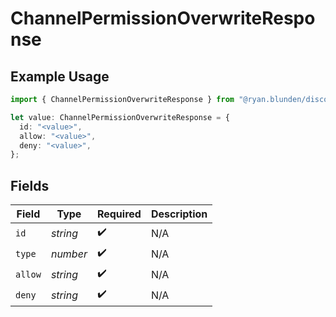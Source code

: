 # ChannelPermissionOverwriteResponse

## Example Usage

```typescript
import { ChannelPermissionOverwriteResponse } from "@ryan.blunden/discord/models/components";

let value: ChannelPermissionOverwriteResponse = {
  id: "<value>",
  allow: "<value>",
  deny: "<value>",
};
```

## Fields

| Field              | Type               | Required           | Description        |
| ------------------ | ------------------ | ------------------ | ------------------ |
| `id`               | *string*           | :heavy_check_mark: | N/A                |
| `type`             | *number*           | :heavy_check_mark: | N/A                |
| `allow`            | *string*           | :heavy_check_mark: | N/A                |
| `deny`             | *string*           | :heavy_check_mark: | N/A                |